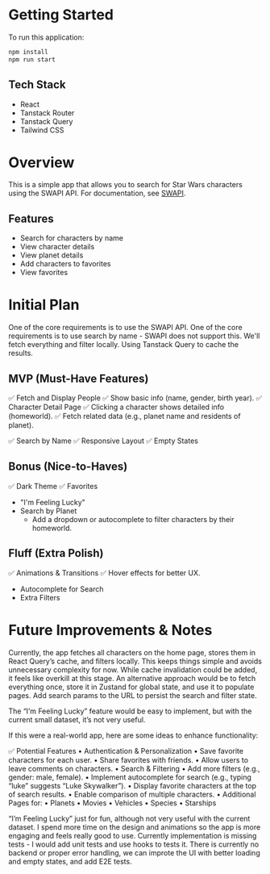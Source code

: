 # Getting Started

To run this application:

```bash
npm install
npm run start
```

## Tech Stack

- React
- Tanstack Router
- Tanstack Query
- Tailwind CSS

# Overview

This is a simple app that allows you to search for Star Wars characters using the SWAPI API.
For documentation, see [SWAPI](https://swapi.dev/documentation).

## Features

- Search for characters by name
- View character details
- View planet details
- Add characters to favorites
- View favorites

# Initial Plan

One of the core requirements is to use the SWAPI API.
One of the core requirements is to use search by name - SWAPI does not support this.
We'll fetch everything and filter locally. Using Tanstack Query to cache the results.

## MVP (Must-Have Features)

✅ Fetch and Display People
✅ Show basic info (name, gender, birth year).
✅ Character Detail Page
✅ Clicking a character shows detailed info (homeworld).
✅ Fetch related data (e.g., planet name and residents of planet).

✅ Search by Name
✅ Responsive Layout
✅ Empty States

## Bonus (Nice-to-Haves)

✅ Dark Theme
✅ Favorites

- "I'm Feeling Lucky"
- Search by Planet
  - Add a dropdown or autocomplete to filter characters by their homeworld.

## Fluff (Extra Polish)

✅ Animations & Transitions
✅ Hover effects for better UX.

- Autocomplete for Search
- Extra Filters

# Future Improvements & Notes

Currently, the app fetches all characters on the home page, stores them in React Query’s cache, and filters locally.
This keeps things simple and avoids unnecessary complexity for now. While cache invalidation could be added, it feels like overkill at this stage. An alternative approach would be to fetch everything once, store it in Zustand for global state, and use it to populate pages.
Add search params to the URL to persist the search and filter state.

The “I’m Feeling Lucky” feature would be easy to implement, but with the current small dataset, it’s not very useful.

If this were a real-world app, here are some ideas to enhance functionality:

✅ Potential Features
• Authentication & Personalization
• Save favorite characters for each user.
• Share favorites with friends.
• Allow users to leave comments on characters.
• Search & Filtering
• Add more filters (e.g., gender: male, female).
• Implement autocomplete for search (e.g., typing “luke” suggests “Luke Skywalker”).
• Display favorite characters at the top of search results.
• Enable comparison of multiple characters.
• Additional Pages for:
• Planets
• Movies
• Vehicles
• Species
• Starships

“I’m Feeling Lucky” just for fun, although not very useful with the current dataset.
I spend more time on the design and animations so the app is more engaging and feels really good to use.
Currently implementation is missing tests - I would add unit tests and use hooks to tests it.
There is currently no backend or proper error handling, we can improte the UI with better loading and empty states, and add E2E tests.
